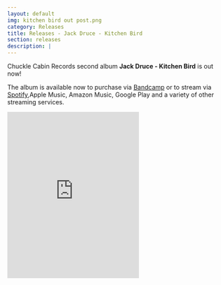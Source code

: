 ```yaml
---
layout: default
img: kitchen bird out post.png
category: Releases
title: Releases - Jack Druce - Kitchen Bird
section: releases
description: |
---
```

Chuckle Cabin Records second album **Jack Druce - Kitchen Bird** is out now!

The album is available now to purchase via [Bandcamp](https://jackdrucecomedy.bandcamp.com/album/kitchen-bird)
or to stream via [Spotify](https://open.spotify.com/album/1Bbz8jAUHdHonf1qYhXDa2),Apple Music, Amazon Music, Google Play and a variety of other streaming services.

<iframe src="https://open.spotify.com/embed/album/1Bbz8jAUHdHonf1qYhXDa2" width="300" height="380" frameborder="0" allowtransparency="true" allow="encrypted-media"></iframe>
